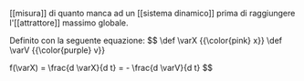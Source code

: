 [[misura]] di quanto manca ad un [[sistema dinamico]] prima di raggiungere l'[[attrattore]] massimo globale.

Definito con la seguente equazione:
$$
\def \varX {{\color{pink} x}}
\def \varV {{\color{purple} v}}

f(\varX) = \frac{d \varX}{d t} = - \frac{d \varV}{d t}
$$
